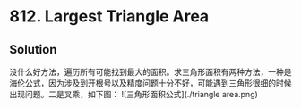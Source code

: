 # 812. Largest Triangle Area

## Solution

没什么好方法，遍历所有可能找到最大的面积。求三角形面积有两种方法，一种是海伦公式，因为涉及到开根号以及精度问题十分不好，可能遇到三角形很细的时候出现问题。二是叉乘，如下图：
![三角形面积公式](./triangle area.png)
